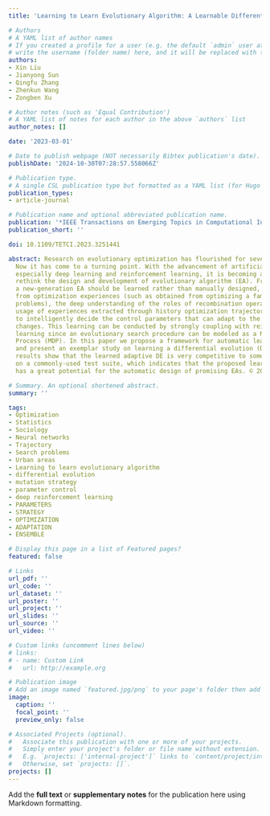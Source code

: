 ```yaml
---
title: 'Learning to Learn Evolutionary Algorithm: A Learnable Differential Evolution'

# Authors
# A YAML list of author names
# If you created a profile for a user (e.g. the default `admin` user at `content/authors/admin/`), 
# write the username (folder name) here, and it will be replaced with their full name and linked to their profile.
authors:
- Xin Liu
- Jianyong Sun
- Qingfu Zhang
- Zhenkun Wang
- Zongben Xu

# Author notes (such as 'Equal Contribution')
# A YAML list of notes for each author in the above `authors` list
author_notes: []

date: '2023-03-01'

# Date to publish webpage (NOT necessarily Bibtex publication's date).
publishDate: '2024-10-30T07:28:57.558066Z'

# Publication type.
# A single CSL publication type but formatted as a YAML list (for Hugo requirements).
publication_types:
- article-journal

# Publication name and optional abbreviated publication name.
publication: '*IEEE Transactions on Emerging Topics in Computational Intelligence*'
publication_short: ''

doi: 10.1109/TETCI.2023.3251441

abstract: Research on evolutionary optimization has flourished for several decades.
  Now it has come to a turning point. With the advancement of artificial intelligence,
  especially deep learning and reinforcement learning, it is becoming appealing to
  rethink the design and development of evolutionary algorithm (EA). From our perspective,
  a new-generation EA should be learned rather than manually designed, based on learning
  from optimization experiences (such as obtained from optimizing a family of optimization
  problems), the deep understanding of the roles of recombination operators, and the
  usage of experiences extracted through history optimization trajectories, so as
  to intelligently decide the control parameters that can adapt to the problem landscape
  changes. This learning can be conducted by strongly coupling with reinforcement
  learning since an evolutionary search procedure can be modeled as a Markov Decision
  Process (MDP). In this paper we propose a framework for automatic learning of EA,
  and present an exemplar study on learning a differential evolution (DE). Experimental
  results show that the learned adaptive DE is very competitive to some recent EAs
  on a commonly-used test suite, which indicates that the proposed learning framework
  has a great potential for the automatic design of promising EAs. © 2023 IEEE.

# Summary. An optional shortened abstract.
summary: ''

tags:
- Optimization
- Statistics
- Sociology
- Neural networks
- Trajectory
- Search problems
- Urban areas
- Learning to learn evolutionary algorithm
- differential evolution
- mutation strategy
- parameter control
- deep reinforcement learning
- PARAMETERS
- STRATEGY
- OPTIMIZATION
- ADAPTATION
- ENSEMBLE

# Display this page in a list of Featured pages?
featured: false

# Links
url_pdf: ''
url_code: ''
url_dataset: ''
url_poster: ''
url_project: ''
url_slides: ''
url_source: ''
url_video: ''

# Custom links (uncomment lines below)
# links:
# - name: Custom Link
#   url: http://example.org

# Publication image
# Add an image named `featured.jpg/png` to your page's folder then add a caption below.
image:
  caption: ''
  focal_point: ''
  preview_only: false

# Associated Projects (optional).
#   Associate this publication with one or more of your projects.
#   Simply enter your project's folder or file name without extension.
#   E.g. `projects: ['internal-project']` links to `content/project/internal-project/index.md`.
#   Otherwise, set `projects: []`.
projects: []
---
```


Add the **full text** or **supplementary notes** for the publication here using Markdown formatting.
